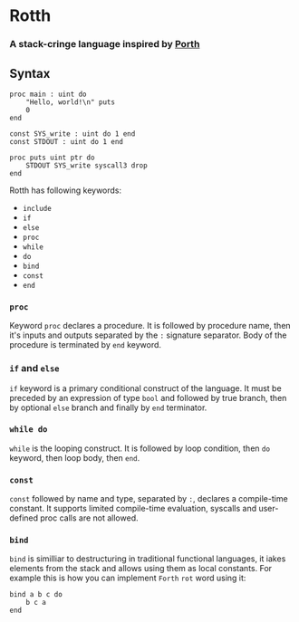 # Rotth
### A stack-cringe language inspired by [Porth](https://gitlab.com/tsoding/porth)

## Syntax
```rotth
proc main : uint do
    "Hello, world!\n" puts
    0
end

const SYS_write : uint do 1 end
const STDOUT : uint do 1 end

proc puts uint ptr do
    STDOUT SYS_write syscall3 drop
end
```

Rotth has following keywords:
- `include`
- `if`
- `else`
- `proc`
- `while`
- `do`
- `bind`
- `const`
- `end`

### `proc`
Keyword `proc` declares a procedure. It is followed by procedure name, then it's inputs and outputs separated by the `:` signature separator.
Body of the procedure is terminated by `end` keyword.
### `if` and `else`
`if` keyword is a primary conditional construct of the language. It must be preceded by an expression of type `bool` and followed by true branch, then by optional `else` branch and finally by `end` terminator.
### `while do`
`while` is the looping construct. It is followed by loop condition, then `do` keyword, then loop body, then `end`.
### `const`
`const` followed by name and type, separated by `:`, declares a compile-time constant. It supports limited compile-time evaluation, syscalls and user-defined proc calls are not allowed.
### `bind`
`bind` is similliar to destructuring in traditional functional languages, it iakes elements from the stack and allows using them as local constants. For example this is how you can implement `Forth` `rot` word using it:
```rotth
bind a b c do
    b c a
end
```